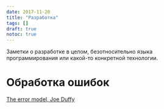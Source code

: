 ```yaml
---
date: 2017-11-20
title: "Разработка"
tags: []
draft: true
notoc: true
---
```



Заметки о разработке в целом, безотносительно языка программирования или какой-то конкретной технологии.

<!--more-->
# Обработка ошибок

[The error model, Joe Duffy](http://joeduffyblog.com/2016/02/07/the-error-model/)